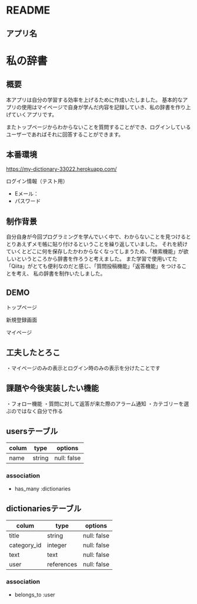 # README

## アプリ名
<h1>私の辞書</h1>

##  概要
本アプリは自分の学習する効率を上げるために作成いたしました。
基本的なアプリの使用はマイページで自身が学んだ内容を記録していき、私の辞書を作り上げていくアプリです。

またトップページからわからないことを質問することができ、ログインしているユーザーであればそれに回答することができます。

## 本番環境
https://my-dictionary-33022.herokuapp.com/

ログイン情報（テスト用）
- Eメール：
- パスワード

## 制作背景
自分自身が今回プログラミングを学んでいく中で、わからないことを見つけるととりあえずメモ帳に貼り付けるということを繰り返していました。
それを続けていくとどこに何を保存したかわからなくなってしまうため、「検索機能」が欲しいというところから辞書を作ろうと考えました。
また学習で使用いてた「Qiita」がとても便利なのだと感じ、「質問投稿機能」「返答機能」をつけることを考え、
私の辞書を制作いたしました。

## DEMO
トップページ

新規登録画面

マイページ

## 工夫したとろこ
・マイページのみの表示とログイン時のみの表示を分けたことです

## 課題や今後実装したい機能
・フォロー機能
・質問に対して返答が来た際のアラーム通知
・カテゴリーを選ぶのではなく自分で作る


## usersテーブル

| colum   | type    | options      
|---------|---------|--------------
| name    | string  | null: false  

### association
- has_many :dictionaries

## dictionariesテーブル

| colum       | type       | options
|-------------|------------|--------------
| title       | string     | null: false
| category_id | integer    | null: false
| text        | text       | null: false
| user        | references | null: false

### association
- belongs_to :user
